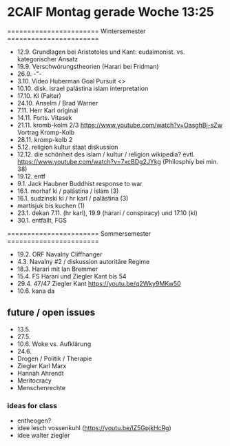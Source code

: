 # 2CAIF Montag gerade Woche 13:25

======================= Wintersemester =======================

- 12.9. Grundlagen bei Aristotoles und Kant: eudaimonist. vs. kategorischer
    Ansatz
- 19.9. Verschwörungstheorien (Harari bei Fridman)
- 26.9. -"-
- 3.10. Video Huberman Goal Pursuit <>
- 10.10. disk. israel palästina islam interpretation
- 17.10. KI (Falter)
- 24.10. Anselm / Brad Warner
- 7.11. Herr Karl original
- 14.11. Forts. Vitasek
- 21.11. kromb-kolm 2/3 <https://www.youtube.com/watch?v=OasghBj-sZw> Vortrag
    Kromp-Kolb
- 28.11. kromp-kolb 2
- 5.12. religion kultur staat diskussion
- 12.12. die schönheit des islam / kultur / religion wikipedia? evtl.
    <https://www.youtube.com/watch?v=7xcBDg2JYkg> (Philosphiy bei min. 38)
- 19.12. entf
- 9.1. Jack Haubner Buddhist response to war
- 16.1. morhaf ki / palästina / islam (3)
- 16.1. sudzinski ki / hr karl / palästina (3)
- martisjuk bis kuchen (1)
- 23.1. dekan 7.11. (hr karl), 19.9 (harari / conspiracy) und 17.10 (ki)
- 30.1. entfällt, FGS

======================= Sommersemester =======================

- 19.2. ORF Navalny Cliffhanger
- 4.3. Navalny #2 / diskussion autoritäre Regime
- 18.3. Harari mit Ian Bremmer
- 15.4. FS Harari und Ziegler Kant bis 54
- 29.4. 47/47 Ziegler Kant <https://youtu.be/q2Wky9MKw50>
- 10.6. kana da

## future / open issues

- 13.5.
- 27.5.
- 10.6. Woke vs. Aufklärung
- 24.6.
- Drogen / Politik / Therapie
- Ziegler Karl Marx
- Hannah Ahrendt
- Meritocracy
- Menschenrechte

### ideas for class

- entheogen?
- idee lesch vossenkuhl (<https://youtu.be/lZ5GpjkHcRg>)
- idee walter ziegler
